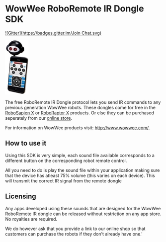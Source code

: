 WowWee RoboRemote IR Dongle SDK
===============
[![Gitter](https://badges.gitter.im/Join Chat.svg)](https://gitter.im/WowWeeLabs/RoboRemote-IR-Dongle-SDK?utm_source=badge&utm_medium=badge&utm_campaign=pr-badge&utm_content=badge)

![](Images/RoboRemote.jpg)

The free RoboRemote IR Dongle protocol lets you send IR commands to any previous generation WowWee robots. These dongles come for free in the [RoboSapien X](http://store.wowwee.com/robots/robosapien-x.html) or [RoboRaptor X](http://store.wowwee.com/robots/roboraptor-x.html) products. Or else they can be purchased seperately from our [online store](http://store.wowwee.com/robots/roboremote.html).

For information on WowWee products visit: http://www.wowwee.com/.

How to use it
-----------------------------------------------

Using this SDK is very simple, each sound file available corresponds to a different button on the corresponding robot remote control.

All you need to do is play the sound file within your application making sure that the device has atleast 75% volume (this varies on each device). This will transmit the correct IR signal from the remote dongle

Licensing
-----------------------------------------------
Any apps developed using these sounds that are designed for the WowWee RoboRemote IR dongle can be released without restriction on any app store. No royalties are required.

We do however ask that you provide a link to our online shop so that customers can purchase the robots if they don't already have one.'
